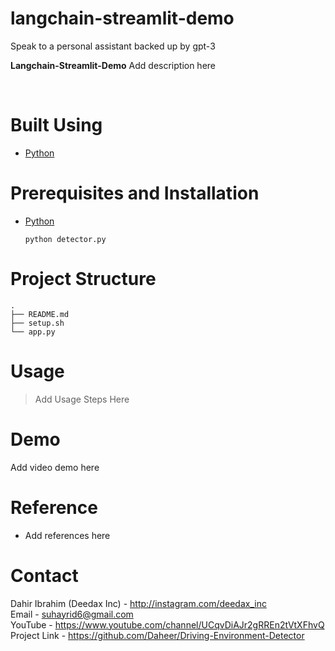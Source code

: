 # langchain-streamlit-demo
Speak to a personal assistant backed up by gpt-3

**Langchain-Streamlit-Demo** Add description here

<br>

# Built Using

- [Python](https://python.org)

# Prerequisites and Installation

<ul>
    <div> <li> <a href = 'https://www.python.org'> Python </a> </li>
        
    python detector.py
        
</div>
</ul>

# Project Structure

```
.
├── README.md
├── setup.sh
└── app.py
```

# Usage

> Add Usage Steps Here

# Demo

Add video demo here

# Reference

- []() Add references here

# Contact

Dahir Ibrahim (Deedax Inc) - http://instagram.com/deedax_inc <br>
Email - suhayrid6@gmail.com <br>
YouTube - https://www.youtube.com/channel/UCqvDiAJr2gRREn2tVtXFhvQ <br>
Project Link - https://github.com/Daheer/Driving-Environment-Detector

